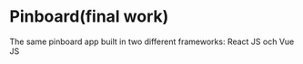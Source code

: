 # Pinboard(final work)
The same pinboard app built in two different frameworks: React JS och Vue JS
